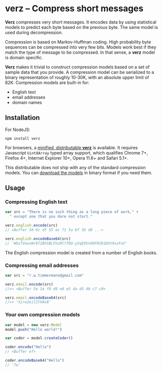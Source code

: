 verz – Compress short messages
==============================

**Verz** compresses very short messages. It encodes data by using statistical
models to predict each byte based on the previous byte. The same model is
used during decompression.

Compression is based on Markov-Huffman coding. High probability byte sequences
can be compressed into very few bits. Models work best if they match the type
of message to be compressed. In that sense, a **verz** model is domain specific.

**Verz** makes it trivial to construct compression models based on a set of
sample data that you provide. A compression model can be serialized to a binary
representation of roughly 10-30K, with an absolute upper limit of 82K.
Compression models are built-in for:
- English text
- email addresses
- domain names


Installation
------------

For NodeJS:

```
npm install verz
```

For browsers, a [minified, distributable **verz**][1] is available. It requires
Javascript `Uint8Array` typed array  support, which qualifies Chrome 7+,
Firefox 4+, Internet Explorer 10+, Opera 11.6+ and Safari 5.1+.

This distributable does not ship with any of the standard compression models.
You can [download the models][2] in binary format if you need them.

[1]: https://github.com/rolftimmermans/verz/blob/master/dist/verz.min.js
[2]: https://github.com/rolftimmermans/verz/blob/master/lib/models/


Usage
-----

### Compressing English text

``` javascript
var src = "There is no such thing as a long piece of work," +
  " except one that you dare not start."

verz.english.encode(src)
// <Buffer 58 6c df 55 ec 71 5a bf 3b d8 ...>

verz.english.encodeBase64(src)
// 'WGzfVexxWr872BhSBLFhzMl7f0U-y5qEOVn09FKVD1DXt9xzFaY'
```

The English compression model is created from a number of English books.

### Compressing email addresses

``` javascript
var src = "r.w.timmermans@gmail.com"

verz.email.encode(src)
//=> <Buffer 5e 3a f0 d9 e8 e5 da d5 40 c7 c0>

verz.email.encodeBase64(src)
//=> 'Xjrw2ejl2tVAx8'
```

### Your own compression models

``` javascript
var model = new verz.Model
model.push("Hello world!")

var coder = model.createCoder()

coder.encode("Hello")
// <Buffer ef>

coder.encodeBase64("Hello")
// '7w'
```

